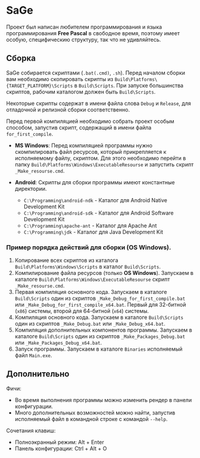 #  SaGe

Проект был написан любителем программирования и языка программирования **Free Pascal** в свободное время, поэтому имеет особую, специфическию структуру, так что не удивляйтесь.

Сборка
-----------------------------------

SaGe собирается скриптами (`.bat(.cmd)`, `.sh`). Перед началом сборки вам необходимо скопировать скрипты из `Build\Platforms\{TARGET_PLATFORM}\Scripts` в `Build\Scripts`. При запуске большинства скриптов, рабочим каталогом должен быть `Build\Scripts`.

Некоторые скрипты содержат в имени файла слова `Debug` и `Release`, для отладочной и релизной сборки соответственно.

Перед первой компиляцией необходимо собрать проект особым способом, запустив скрипт, содержащий в имени файла `for_first_compile`.

* **MS Windows**: Перед компиляцией программы нужно  скомпилировать файл ресурсов, который прикрепляется к исполняемому файлу, скриптом. Для этого необходимо перейти в папку `Build\Platforms\Windows\ExecutableResourse` и запустить скрипт `_Make_resourse.cmd`.
	
* **Android**: Скрипты для сборки программы имеют константные директории.

  - `C:\Programming\android-ndk`   - Каталог для Android Native Development Kit 
  - `C:\Programming\android-sdk`   - Каталог для Android Software Development Kit
  - `C:\Programming\apache-ant`    - Каталог для Apache Ant
  - `C:\Programming\jdk`           - Каталог для Java Development Kit

### Пример порядка действий для сборки (OS Windows).

1. Копирование всех скриптов из каталога `Build\Platforms\Windows\Scripts` в каталог `Build\Scripts`.
2. Компилирование файла ресурсов (только **OS Windows**). Запускаем в каталоге `Build\Platforms\Windows\ExecutableResourse` скрипт `_Make_resourse.cmd`.
3. Первая компиляция основного кода. Запускаем в каталоге  `Build\Scripts` один из скриптов `_Make_Debug_for_first_compile.bat` или `_Make_Debug_for_first_compile_x64.bat`. Первый для 32-битной (`x86`) системы, второй для 64-битной (`х64`) системы.
4. Компиляция основного кода. Запускаем в каталоге  `Build\Scripts` один из скриптов `_Make_Debug.bat` или `_Make_Debug_x64.bat`.
5. Компиляция дополнительных компонентов программы. Запускаем в каталоге  `Build\Scripts` один из скриптов `_Make_Packages_Debug.bat` или `_Make_Packages_Debug_x64.bat`.
6. Запуск программы. Запускаем в каталоге `Binaries` исполняемый файл `Main.exe`.


Дополнительно
-----------------------------------

Фичи:

 * Во время выполнения программы можно изменить рендер в панели конфигурации.
 * Много дополнительных возможностей можно найти, запустив исполняемый файл в командной строке с командой `--help`.

Сочетания клавиш:

 * Полноэкранный режим: Alt + Enter
 * Панель конфигурации: Ctrl + Alt + O
